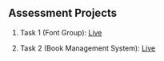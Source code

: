 ## Assessment Projects

1. Task 1 (Font Group): <a href="https://font-group.netlify.app">Live</a>

2. Task 2 (Book Management System): <a href="http://book-management-system-taskz.surge.sh/">Live</a>
